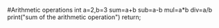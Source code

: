 #Arithmetic operations
int a=2,b=3
sum=a+b
sub=a-b
mul=a*b
div=a/b
print("sum of the arithmetic operation")
return;


